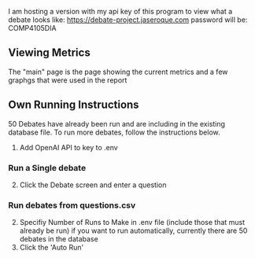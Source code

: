 I am hosting a version with my api key of this program to view what a debate looks like: https://debate-project.jaseroque.com
password will be: COMP4105DIA


## Viewing Metrics
The "main" page is the page showing the current metrics and a few graphgs that were used in the report



## Own Running Instructions

50 Debates have already been run and are including in the existing database file. To run more debates, follow the instructions below.


1. Add OpenAI API to key to .env
### Run a Single debate
2. Click the Debate screen and enter a question

### Run debates from questions.csv
2. Specifiy Number of Runs to Make in .env file (include those that must already be run) if you want to run automatically, currently there are 50 debates in the database
3. Click the 'Auto Run'

